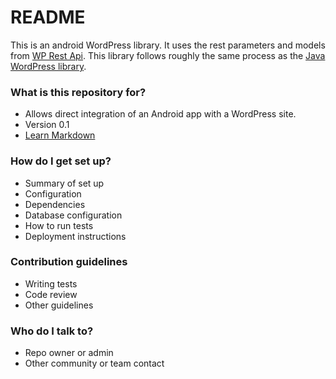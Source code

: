# README # 

This is an android WordPress library. It uses the rest parameters and models from [WP Rest Api](http://wp-api.org/). This library follows roughly the same process as the [Java WordPress library](https://bitbucket.org/afrozaar/wp-api-v2-client-java).

### What is this repository for? ###

* Allows direct integration of an Android app with a WordPress site.
* Version 0.1
* [Learn Markdown](https://bitbucket.org/tutorials/markdowndemo)

### How do I get set up? ###

* Summary of set up
* Configuration
* Dependencies
* Database configuration
* How to run tests
* Deployment instructions

### Contribution guidelines ###

* Writing tests
* Code review
* Other guidelines

### Who do I talk to? ###

* Repo owner or admin
* Other community or team contact